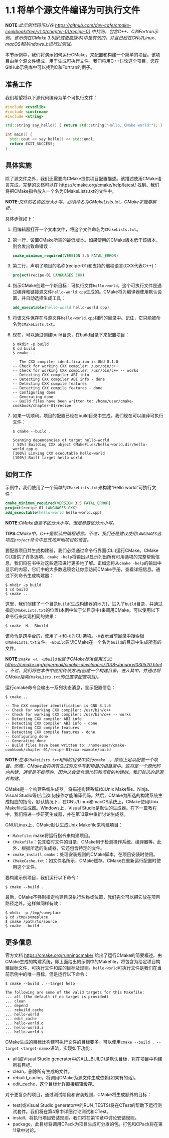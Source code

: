# 1.1 将单个源文件编译为可执行文件

**NOTE**:*此示例代码可以在 https://github.com/dev-cafe/cmake-cookbook/tree/v1.0/chapter-01/recipe-01 中找到，包含C++、C和Fortran示例。该示例在CMake 3.5版(或更高版本)中是有效的，并且已经在GNU/Linux、macOS和Windows上进行过测试。*

本节示例中，我们将演示如何运行CMake，来配置和构建一个简单的项目。该项目由单个源文件组成，用于生成可执行文件。我们将用C++讨论这个项目，您在GitHub示例库中可以找到C和Fortran的例子。

## 准备工作

我们希望将以下源代码编译为单个可执行文件：

```c++
#include <cstdlib>
#include <iostream>
#include <string>

std::string say_hello() { return std::string("Hello, CMake world!"); }

int main() {
  std::cout << say_hello() << std::endl;
  return EXIT_SUCCESS;
}
```

## 具体实施

除了源文件之外，我们还需要向CMake提供项目配置描述。该描述使用CMake语言完成，完整的文档可以在 https://cmake.org/cmake/help/latest/ 找到。我们将把CMake指令放入一个名为CMakeLists.txt的文件中。

**NOTE**:*文件的名称区分大小写，必须命名为CMakeLists.txt，CMake才能够解析。*

具体步骤如下：

1. 用编辑器打开一个文本文件，将这个文件命名为`CMakeLists.txt`。

2. 第一行，设置CMake所需的最低版本。如果使用的CMake版本低于该版本，则会发出致命错误：

   ```cmake
   cmake_minimum_required(VERSION 3.5 FATAL_ERROR)
   ```

3. 第二行，声明了项目的名称(recipe-01)和支持的编程语言(CXX代表C++)：

   ```cmake
   project(recipe-01 LANGUAGES CXX)
   ```

4. 指示CMake创建一个新目标：可执行文件`hello-world`。这个可执行文件是通过编译和链接源文件`hello-world.cpp`生成的。CMake将为编译器使用默认设置，并自动选择生成工具：

   ```cmake
   add_executable(hello-world hello-world.cpp)
   ```

5. 将该文件保存在与源文件`hello-world.cpp`相同的目录中。记住，它只能被命名为`CMakeLists.txt`。

6. 现在，可以通过创建build目录，在build目录下来配置项目：

   ```shell
   $ mkdir -p build
   $ cd build
   $ cmake ..
   
   -- The CXX compiler identification is GNU 8.1.0
   -- Check for working CXX compiler: /usr/bin/c++
   -- Check for working CXX compiler: /usr/bin/c++ -- works
   -- Detecting CXX compiler ABI info
   -- Detecting CXX compiler ABI info - done
   -- Detecting CXX compile features
   -- Detecting CXX compile features - done
   -- Configuring done
   -- Generating done
   -- Build files have been written to: /home/user/cmake-cookbook/chapter-01/recipe
   ```

7. 如果一切顺利，项目的配置已经在build目录中生成。我们现在可以编译可执行文件：

   ```shell
   $ cmake --build .
   
   Scanning dependencies of target hello-world
   [ 50%] Building CXX object CMakeFiles/hello-world.dir/hello-world.cpp.o
   [100%] Linking CXX executable hello-world
   [100%] Built target hello-world
   ```

## 如何工作

示例中，我们使用了一个简单的`CMakeLists.txt`来构建“Hello world”可执行文件：

```cmake
cmake_minimum_required(VERSION 3.5 FATAL_ERROR)
project(recipe-01 LANGUAGES CXX)
add_executable(hello-world hello-world.cpp)
```

**NOTE**:*CMake语言不区分大小写，但是参数区分大小写。*

**TIPS**:*CMake中，C++是默认的编程语言。不过，我们还是建议使用`LANGUAGES`选项在`project`命令中显式地声明项目的语言。*

要配置项目并生成构建器，我们必须通过命令行界面(CLI)运行CMake。CMake CLI提供了许多选项，`cmake -help`将输出以显示列出所有可用选项的完整帮助信息，我们将在书中对这些选项进行更多地了解。正如您将从`cmake -help`的输出中显示的内容，它们中的大多数选项会让你您访问CMake手册，查看详细信息。通过下列命令生成构建器：

```shell
$ mkdir -p build
$ cd build
$ cmake ..
```

这里，我们创建了一个目录`build`(生成构建器的地方)，进入了`build`目录，并通过指定`CMakeLists.txt`的位置(本例中位于父目录中)来调用CMake。可以使用以下命令行来实现相同的效果：

```shell
$ cmake -H. -Bbuild
```

该命令是跨平台的，使用了`-H`和`-B`为CLI选项。`-H`表示当前目录中搜索根`CMakeLists.txt`文件。`-Bbuild`告诉CMake在一个名为`build`的目录中生成所有的文件。

**NOTE**:*`cmake -H. -Bbuild`也属于CMake标准使用方式: https://cmake.org/pipermail/cmake-developers/2018-January/030520.html 。不过，我们将在本书中使用传统方法(创建一个构建目录，进入其中，并通过将CMake指向`CMakeLists.txt`的位置来配置项目)。*

运行cmake命令会输出一系列状态消息，显示配置信息：

```shell
$ cmake ..

-- The CXX compiler identification is GNU 8.1.0
-- Check for working CXX compiler: /usr/bin/c++
-- Check for working CXX compiler: /usr/bin/c++ -- works
-- Detecting CXX compiler ABI info
-- Detecting CXX compiler ABI info - done
-- Detecting CXX compile features
-- Detecting CXX compile features - done
-- Configuring done
-- Generating done
-- Build files have been written to: /home/user/cmake-cookbook/chapter-01/recipe-01/cxx-example/build
```

**NOTE**:*在与`CMakeLists.txt`相同的目录中执行`cmake .`，原则上足以配置一个项目。然而，CMake会将所有生成的文件写到项目的根目录中。这将是一个源代码内构建，通常是不推荐的，因为这会混合源代码和项目的构建树。我们首选的是源外构建。*

CMake是一个构建系统生成器。将描述构建系统(如Unix Makefile、Ninja、Visual Studio等)应当如何操作才能编译代码。然后，CMake为所选的构建系统生成相应的指令。默认情况下，在GNU/Linux和macOS系统上，CMake使用Unix Makefile生成器。Windows上，Visual Studio是默认的生成器。在下一篇教程中，我们将进一步研究生成器，并在第13章中重新讨论生成器。

GNU/Linux上，CMake默认生成Unix Makefile来构建项目：

* `Makefile`: make将运行指令来构建项目。
* `CMakefile`：包含临时文件的目录，CMake用于检测操作系统、编译器等。此外，根据所选的生成器，它还包含特定的文件。
* `cmake_install.cmake`：处理安装规则的CMake脚本，在项目安装时使用。
* `CMakeCache.txt`：如文件名所示，CMake缓存。CMake在重新运行配置时使用这个文件。

要构建示例项目，我们运行以下命令：

```shell
$ cmake --build .
```

最后，CMake不强制指定构建目录执行名称或位置，我们完全可以把它放在项目路径之外。这样做同样有效：

```shell
$ mkdir -p /tmp/someplace
$ cd /tmp/someplace
$ cmake /path/to/source
$ cmake --build .
```

## 更多信息

官方文档 https://cmake.org/runningcmake/ 给出了运行CMake的简要概述。由CMake生成的构建系统，即上面给出的示例中的Makefile，将包含为给定项目构建目标文件、可执行文件和库的目标及规则。`hello-world`可执行文件是我们在当前示例中的唯一目标，但是运行以下命令：

```shell
$ cmake --build . --target help

The following are some of the valid targets for this Makefile:
... all (the default if no target is provided)
... clean
... depend
... rebuild_cache
... hello-world
... edit_cache
... hello-world.o
... hello-world.i
... hello-world.s
```

CMake生成的目标比构建可执行文件的目标要多。可以使用`cmake --build . --target <target-name>`语法，实现如下功能：

* all(或Visual Studio generator中的ALL_BUILD)是默认目标，将在项目中构建所有目标。
* clean，删除所有生成的文件。
* rebuild_cache，将调用CMake为源文件生成依赖(如果有的话)。
* edit_cache，这个目标允许直接编辑缓存。

对于更复杂的项目，通过测试阶段和安装规则，CMake将生成额外的目标：

* test(或Visual Studio generator中的RUN_TESTS)将在CTest的帮助下运行测试套件。我们将在第4章中详细讨论测试和CTest。
* install，将执行项目安装规则。我们将在第10章中讨论安装规则。
* package，此目标将调用CPack为项目生成可分发的包。打包和CPack将在第11章中讨论。

